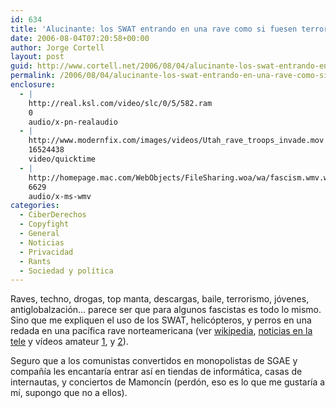 ```yaml
---
id: 634
title: 'Alucinante: los SWAT entrando en una rave como si fuesen terroristas'
date: 2006-08-04T07:20:58+00:00
author: Jorge Cortell
layout: post
guid: http://www.cortell.net/2006/08/04/alucinante-los-swat-entrando-en-una-rave-como-si-fuesen-terroristas/
permalink: /2006/08/04/alucinante-los-swat-entrando-en-una-rave-como-si-fuesen-terroristas/
enclosure:
  - |
    http://real.ksl.com/video/slc/0/5/582.ram
    0
    audio/x-pn-realaudio
  - |
    http://www.modernfix.com/images/videos/Utah_rave_troops_invade.mov
    16524438
    video/quicktime
  - |
    http://homepage.mac.com/WebObjects/FileSharing.woa/wa/fascism.wmv.wmv?a=downloadFile&user=apexgrin&path=.Public/fascism.wmv
    6629
    audio/x-ms-wmv
categories:
  - CiberDerechos
  - Copyfight
  - General
  - Noticias
  - Privacidad
  - Rants
  - Sociedad y polí­tica
---
```

Raves, techno, drogas, top manta, descargas, baile, terrorismo, jóvenes, antiglobalzación&#8230; parece ser que para algunos fascistas es todo lo mismo. Sino que me expliquen el uso de los SWAT, helicópteros, y perros en una redada en una pací­fica rave norteamericana (ver <a title="Wikipedia " target="_blank" href="http://en.wikinews.org/wiki/Dance_party_broken_up_by_police_in_Utah%2C_USA">wikipedia</a>, <a title="Real video news" target="_blank" href="http://real.ksl.com/video/slc/0/5/582.ram">noticias en la tele</a> y ví­deos amateur <a title="rave video 1" target="_blank" href="http://www.modernfix.com/images/videos/Utah_rave_troops_invade.mov">1</a>, y <a title="rave video 2" target="_blank" href="http://homepage.mac.com/WebObjects/FileSharing.woa/wa/fascism.wmv.wmv?a=downloadFile&user=apexgrin&path=.Public/fascism.wmv">2</a>).

Seguro que a los comunistas convertidos en monopolistas de SGAE y compañí­a les encantarí­a entrar así­ en tiendas de informática, casas de internautas, y conciertos de Mamoncí­n (perdón, eso es lo que me gustarí­a a mí­, supongo que no a ellos).